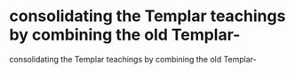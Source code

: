 # consolidating the Templar teachings by combining the old Templar-

consolidating the Templar teachings by combining the old Templar-